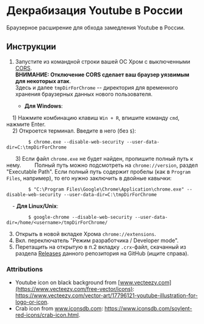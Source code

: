 # Декрабизация Youtube в России

Браузерное расширение для обхода замедления Youtube в России.

## Инструкции

1. Запустите из командной строки вашей ОС Хром с выключенными [CORS](https://ru.wikipedia.org/wiki/Cross-origin_resource_sharing).  
__ВНИМАНИЕ: Отключение CORS сделает ваш браузер уязвимым для некоторых атак__.  
Здесь и далее `tmpDirForChrome` -- директория для временного хранения браузерных данных нового пользователя.

    - __Для Windows__:

        1) Нажмите комбинацию клавиш `Win + R`, впишите команду `cmd`, нажмите Enter.  
        2) Откроется терминал. Введите в него (без `$`):
        
            $ chrome.exe --disable-web-security --user-data-dir=C:\tmpDirForChrome
        3) Если файл `chrome.exe` не будет найден, пропишите полный путь к нему.
        Полный путь можно подсмотреть на `chrome://version`, раздел "Executable Path".
        Если полный путь содержит пробелы (как в `Program Files`, например), то его нужно заключить в двойные кавычки:
        
            $ "C:\Program Files\Google\Chrome\Application\chrome.exe" --disable-web-security --user-data-dir=C:\tmpDirForChrome

    - __Для Linux/Unix__:

            $ google-chrome --disable-web-security --user-data-dir=/home/<username>/tmpDirForChrome/
3. Открыть в новой вкладке Хрома `chrome://extensions`.
4. Вкл. переключатель "Режим разработчика / Developer mode".
5. Перетащить на открытую в п.2 вкладку `.crx`-файл, скачанный из раздела [Releases](https://github.com/anticensority/decrab-youtube/releases) данного репозитория на GitHub (ищите справа).

### Attributions

- Youtube icon on black background from [www.vecteezy.com](https://www.vecteezy.com/free-vector/icons): https://www.vecteezy.com/vector-art/17796121-youtube-illustration-for-logo-or-icon.
- Crab icon from www.iconsdb.com: https://www.iconsdb.com/soylent-red-icons/crab-icon.html.
